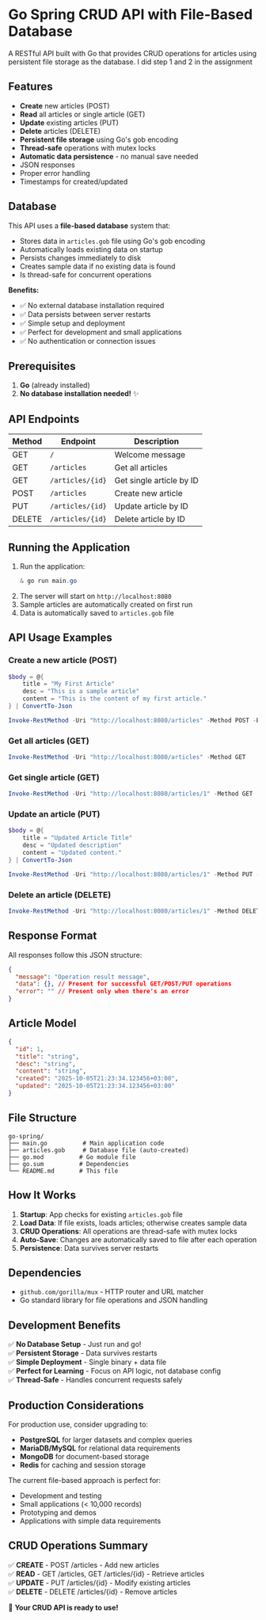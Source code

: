 # Go Spring CRUD API with File-Based Database

A RESTful API built with Go that provides CRUD operations for articles using persistent file storage as the database.
I did step 1 and 2 in the assignment

## Features

- **Create** new articles (POST)
- **Read** all articles or single article (GET)
- **Update** existing articles (PUT)
- **Delete** articles (DELETE)
- **Persistent file storage** using Go's gob encoding
- **Thread-safe** operations with mutex locks
- **Automatic data persistence** - no manual save needed
- JSON responses
- Proper error handling
- Timestamps for created/updated

## Database

This API uses a **file-based database** system that:

- Stores data in `articles.gob` file using Go's gob encoding
- Automatically loads existing data on startup
- Persists changes immediately to disk
- Creates sample data if no existing data is found
- Is thread-safe for concurrent operations

**Benefits:**

- ✅ No external database installation required
- ✅ Data persists between server restarts
- ✅ Simple setup and deployment
- ✅ Perfect for development and small applications
- ✅ No authentication or connection issues

## Prerequisites

1. **Go** (already installed)
2. **No database installation needed!** ✨

## API Endpoints

| Method | Endpoint         | Description              |
| ------ | ---------------- | ------------------------ |
| GET    | `/`              | Welcome message          |
| GET    | `/articles`      | Get all articles         |
| GET    | `/articles/{id}` | Get single article by ID |
| POST   | `/articles`      | Create new article       |
| PUT    | `/articles/{id}` | Update article by ID     |
| DELETE | `/articles/{id}` | Delete article by ID     |

## Running the Application

1. Run the application:
   ```powershell
   & go run main.go
   ```
2. The server will start on `http://localhost:8080`
3. Sample articles are automatically created on first run
4. Data is automatically saved to `articles.gob` file

## API Usage Examples

### Create a new article (POST)

```powershell
$body = @{
    title = "My First Article"
    desc = "This is a sample article"
    content = "This is the content of my first article."
} | ConvertTo-Json

Invoke-RestMethod -Uri "http://localhost:8080/articles" -Method POST -Body $body -ContentType "application/json"
```

### Get all articles (GET)

```powershell
Invoke-RestMethod -Uri "http://localhost:8080/articles" -Method GET
```

### Get single article (GET)

```powershell
Invoke-RestMethod -Uri "http://localhost:8080/articles/1" -Method GET
```

### Update an article (PUT)

```powershell
$body = @{
    title = "Updated Article Title"
    desc = "Updated description"
    content = "Updated content."
} | ConvertTo-Json

Invoke-RestMethod -Uri "http://localhost:8080/articles/1" -Method PUT -Body $body -ContentType "application/json"
```

### Delete an article (DELETE)

```powershell
Invoke-RestMethod -Uri "http://localhost:8080/articles/1" -Method DELETE
```

## Response Format

All responses follow this JSON structure:

```json
{
  "message": "Operation result message",
  "data": {}, // Present for successful GET/POST/PUT operations
  "error": "" // Present only when there's an error
}
```

## Article Model

```json
{
  "id": 1,
  "title": "string",
  "desc": "string",
  "content": "string",
  "created": "2025-10-05T21:23:34.123456+03:00",
  "updated": "2025-10-05T21:23:34.123456+03:00"
}
```

## File Structure

```
go-spring/
├── main.go          # Main application code
├── articles.gob     # Database file (auto-created)
├── go.mod          # Go module file
├── go.sum          # Dependencies
└── README.md       # This file
```

## How It Works

1. **Startup**: App checks for existing `articles.gob` file
2. **Load Data**: If file exists, loads articles; otherwise creates sample data
3. **CRUD Operations**: All operations are thread-safe with mutex locks
4. **Auto-Save**: Changes are automatically saved to file after each operation
5. **Persistence**: Data survives server restarts

## Dependencies

- `github.com/gorilla/mux` - HTTP router and URL matcher
- Go standard library for file operations and JSON handling

## Development Benefits

✅ **No Database Setup** - Just run and go!  
✅ **Persistent Storage** - Data survives restarts  
✅ **Simple Deployment** - Single binary + data file  
✅ **Perfect for Learning** - Focus on API logic, not database config  
✅ **Thread-Safe** - Handles concurrent requests safely

## Production Considerations

For production use, consider upgrading to:

- **PostgreSQL** for larger datasets and complex queries
- **MariaDB/MySQL** for relational data requirements
- **MongoDB** for document-based storage
- **Redis** for caching and session storage

The current file-based approach is perfect for:

- Development and testing
- Small applications (< 10,000 records)
- Prototyping and demos
- Applications with simple data requirements

## CRUD Operations Summary

✅ **CREATE** - POST /articles - Add new articles  
✅ **READ** - GET /articles, GET /articles/{id} - Retrieve articles  
✅ **UPDATE** - PUT /articles/{id} - Modify existing articles  
✅ **DELETE** - DELETE /articles/{id} - Remove articles

🎉 **Your CRUD API is ready to use!**
